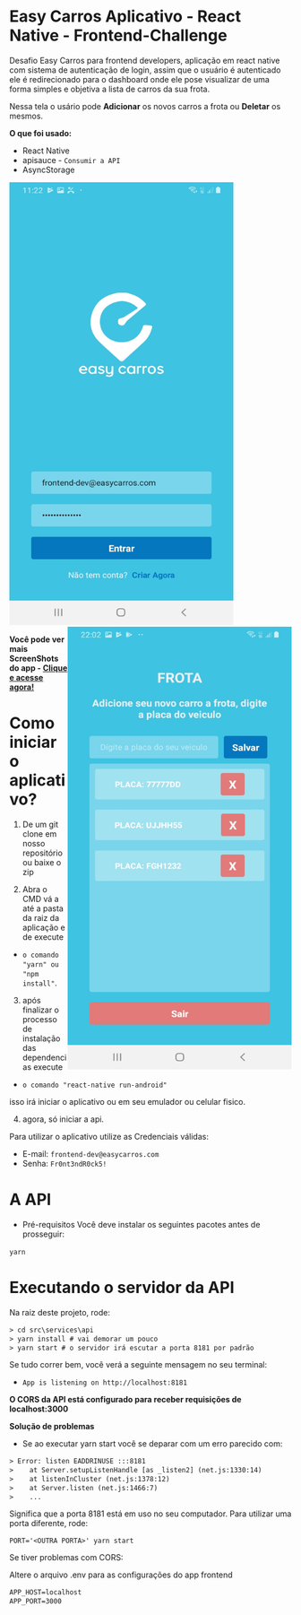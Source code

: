 # Easy Carros Aplicativo - React Native - Frontend-Challenge

Desafio Easy Carros para frontend developers, aplicação em react native com sistema de autenticação de login, assim que o usuário é autenticado ele é redirecionado para o dashboard onde ele pose visualizar de uma forma simples e objetiva a lista de carros da sua frota.

Nessa tela o usário pode **Adicionar** os novos carros a frota ou **Deletar** os mesmos.

**O que foi usado:**
- React Native
- apisauce - ```Consumir a API```
- AsyncStorage

<div style="flex: 1; justifyContent: row; alignItem: space-around">
  <img sstyle="float: left;" src="https://github.com/benits/easycarros-app-react-native/blob/master/examples/screenshots/10.jpg" width="400" height="790">     
  <img style="float: right;" src="https://github.com/benits/easycarros-app-react-native/blob/master/examples/screenshots/01.jpg" width="400" height="790">
</div>

**Você pode ver mais ScreenShots do app - [Clique e acesse agora!](https://https://github.com/benits/easycarros-app-react-native/tree/master/examples/screenshots "Clique e acesse agora!")**

# Como iniciar o aplicativo?


1. De um git clone em nosso repositório ou baixe o zip 

2. Abra o CMD vá a até a pasta da raiz da aplicação e de execute 

* ```o comando "yarn" ou "npm install"```.

3. após finalizar o processo de instalação das dependencias execute 

* ```o comando "react-native run-android"```

isso irá iniciar o aplicativo ou em seu emulador ou celular fisico.

4. agora, só iniciar a api.

Para utilizar o aplicativo utilize as Credenciais válidas:

* E-mail: ```frontend-dev@easycarros.com```
* Senha: ```Fr0nt3ndR0ck5!```


# A API

* Pré-requisitos
Você deve instalar os seguintes pacotes antes de prosseguir:

```yarn```

# Executando o servidor da API

Na raiz deste projeto, rode:
```
> cd src\services\api
> yarn install # vai demorar um pouco
> yarn start # o servidor irá escutar a porta 8181 por padrão
```
Se tudo correr bem, você verá a seguinte mensagem no seu terminal:


- ```App is listening on http://localhost:8181 ```

**O CORS da API está configurado para receber requisições de localhost:3000**

**Solução de problemas**

* Se ao executar yarn start você se deparar com um erro parecido com:
```
> Error: listen EADDRINUSE :::8181
>    at Server.setupListenHandle [as _listen2] (net.js:1330:14)
>    at listenInCluster (net.js:1378:12)
>    at Server.listen (net.js:1466:7)
>    ...
```

Significa que a porta 8181 está em uso no seu computador. Para utilizar uma porta diferente, rode:
```
PORT='<OUTRA PORTA>' yarn start
```
Se tiver problemas com CORS:

Altere o arquivo .env para as configurações do app frontend

```
APP_HOST=localhost
APP_PORT=3000
```

